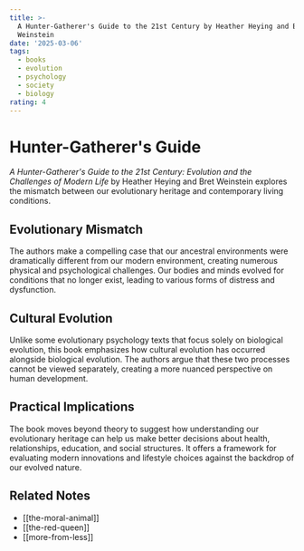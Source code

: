 ```yaml
---
title: >-
  A Hunter-Gatherer's Guide to the 21st Century by Heather Heying and Bret
  Weinstein
date: '2025-03-06'
tags:
  - books
  - evolution
  - psychology
  - society
  - biology
rating: 4
---
```


# Hunter-Gatherer's Guide

*A Hunter-Gatherer's Guide to the 21st Century: Evolution and the Challenges of Modern Life* by Heather Heying and Bret Weinstein explores the mismatch between our evolutionary heritage and contemporary living conditions.

## Evolutionary Mismatch

The authors make a compelling case that our ancestral environments were dramatically different from our modern environment, creating numerous physical and psychological challenges. Our bodies and minds evolved for conditions that no longer exist, leading to various forms of distress and dysfunction.

## Cultural Evolution

Unlike some evolutionary psychology texts that focus solely on biological evolution, this book emphasizes how cultural evolution has occurred alongside biological evolution. The authors argue that these two processes cannot be viewed separately, creating a more nuanced perspective on human development.

## Practical Implications

The book moves beyond theory to suggest how understanding our evolutionary heritage can help us make better decisions about health, relationships, education, and social structures. It offers a framework for evaluating modern innovations and lifestyle choices against the backdrop of our evolved nature.

## Related Notes

- [[the-moral-animal]]
- [[the-red-queen]]
- [[more-from-less]]
